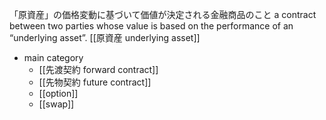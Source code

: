 「原資産」の価格変動に基づいて価値が決定される金融商品のこと
a contract between two parties whose value is based on the performance of an “underlying asset”.
[[原資産 underlying asset]]
- main category 
  - [[先渡契約 forward contract]]
  - [[先物契約 future contract]]
  - [[option]]
  - [[swap]]